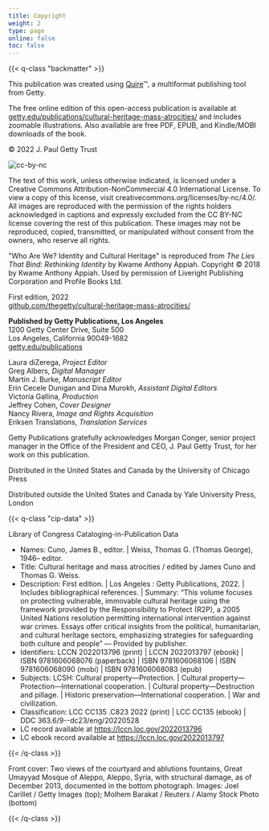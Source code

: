 ```yaml
---
title: Copyright
weight: 2
type: page
online: false
toc: false
---
```


{{< q-class "backmatter" >}}

This publication was created using [Quire](https://quire.getty.edu/)™, a multiformat publishing tool from Getty.

The free online edition of this open-access publication is available at [getty.edu/publications/cultural-heritage-mass-atrocities/](https://getty.edu/publications/cultural-heritage-mass-atrocities/) and includes zoomable illustrations. Also available are free PDF, EPUB, and Kindle/MOBI downloads of the book.

© 2022 J. Paul Getty Trust

![cc-by-nc](/img/cc-by-nc--black.png)

The text of this work, unless otherwise indicated, is licensed under a Creative Commons Attribution-NonCommercial 4.0 International License. To view a copy of this license, visit creativecommons.org/licenses/by-nc/4.0/. All images are reproduced with the permission of the rights holders acknowledged in captions and expressly excluded from the CC BY-NC license covering the rest of this publication. These images may not be reproduced, copied, transmitted, or manipulated without consent from the owners, who reserve all rights.

"Who Are We? Identity and Cultural Heritage" is reproduced from *The Lies That Bind: Rethinking Identity* by Kwame Anthony Appiah. Copyright © 2018 by Kwame Anthony Appiah. Used by permission of Liveright Publishing Corporation and Profile Books Ltd.

First edition, 2022<br />
[github.com/thegetty/cultural-heritage-mass-atrocities/](https://ggithub.com/thegetty/cultural-heritage-mass-atrocities/)

**Published by Getty Publications, Los Angeles**<br />
1200 Getty Center Drive, Suite 500<br />
Los Angeles, California 90049-1682<br />
[getty.edu/publications](http://www.getty.edu/publications/)<br />

Laura diZerega, *Project Editor*<br />
Greg Albers, *Digital Manager*<br />
Martin J. Burke, *Manuscript Editor*<br />
Erin Cecele Dunigan and Dina Murokh, *Assistant Digital Editors*<br />
Victoria Gallina, *Production*<br />
Jeffrey Cohen, *Cover Designer*<br />
Nancy Rivera, *Image and Rights Acquisition*<br />
Eriksen Translations, *Translation Services*<br />

Getty Publications gratefully acknowledges Morgan Conger, senior project manager in the Office of the President and CEO, J. Paul Getty Trust, for her work on this publication.

Distributed in the United States and Canada by the University of Chicago Press

Distributed outside the United States and Canada by Yale University Press, London

{{< q-class "cip-data" >}}

Library of Congress Cataloging-in-Publication Data

- Names: Cuno, James B., editor. | Weiss, Thomas G. (Thomas George), 1946– editor.
- Title: Cultural heritage and mass atrocities / edited by James Cuno and Thomas G. Weiss.
- Description: First edition. | Los Angeles : Getty Publications, 2022. | Includes bibliographical references. | Summary: “This volume focuses on protecting vulnerable, immovable cultural heritage using the framework provided by the Responsibility to Protect (R2P), a 2005 United Nations resolution permitting international intervention against war crimes. Essays offer critical insights from the political, humanitarian, and cultural heritage sectors, emphasizing strategies for safeguarding both culture and people” — Provided by publisher.
- Identifiers: LCCN 2022013796 (print) | LCCN 2022013797 (ebook) | ISBN 9781606068076 (paperback) | ISBN 9781606068106 | ISBN 9781606068090 (mobi) | ISBN 9781606068083 (epub)
- Subjects: LCSH: Cultural property—Protection. | Cultural property—Protection—International cooperation. | Cultural property—Destruction and pillage. | Historic preservation—International cooperation. | War and civilization.
- Classification: LCC CC135 .C823 2022  (print) | LCC CC135  (ebook) | DDC 363.6/9--dc23/eng/20220528
- LC record available at https://lccn.loc.gov/2022013796
- LC ebook record available at https://lccn.loc.gov/2022013797

{{< /q-class >}}

Front cover: Two views of the courtyard and ablutions fountains, Great Umayyad Mosque of Aleppo, Aleppo, Syria, with structural damage, as of December 2013, documented in the bottom photograph. Images: Joel Carillet / Getty Images (top); Molhem Barakat / Reuters / Alamy Stock Photo (bottom)

{{< /q-class >}}
